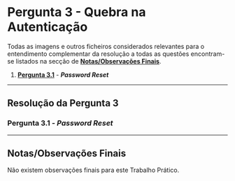 # Pergunta 3 - Quebra na Autenticação

Todas as imagens e outros ficheiros considerados relevantes para o entendimento complementar da resolução a todas as questões encontram-se listados na secção de [**Notas/Observações Finais**](#notasobservações-finais).

1. [**Pergunta  3.1**](#) - ***Password Reset***

---

## Resolução da Pergunta 3

### Pergunta  3.1 - *Password Reset*

---

## Notas/Observações Finais

Não existem observações finais para este Trabalho Prático.